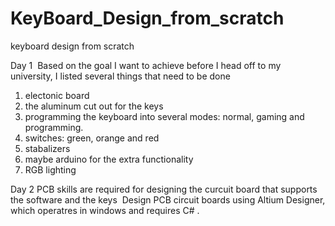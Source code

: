 # KeyBoard_Design_from_scratch

keyboard design from scratch

Day 1
  Based on the goal I want to achieve before I head off to my university, I listed several things that need to be done

1. electonic board
2. the aluminum cut out for the keys
3. programming the keyboard into several modes: normal, gaming and programming.
4. switches: green, orange and red
5. stabalizers
6. maybe arduino for the extra functionality
7. RGB lighting


Day 2
  PCB skills are required for designing the curcuit board that supports the software and the keys
  Design PCB circuit boards using Altium Designer, which operatres in windows and requires C# .
  
